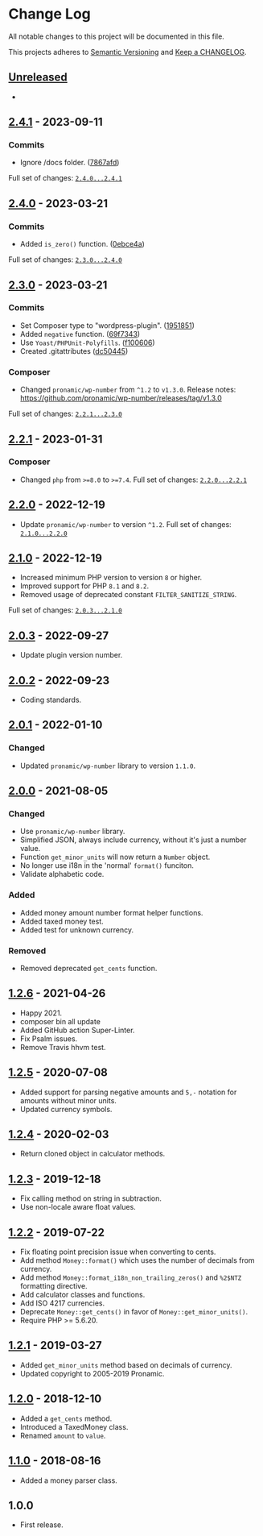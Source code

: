 # Change Log

All notable changes to this project will be documented in this file.

This projects adheres to [Semantic Versioning](http://semver.org/) and [Keep a CHANGELOG](http://keepachangelog.com/).

## [Unreleased][unreleased]
-

## [2.4.1] - 2023-09-11

### Commits

- Ignore /docs folder. ([7867afd](https://github.com/pronamic/wp-money/commit/7867afd50117a18cf97d4959b7f42fdc2abfd291))

Full set of changes: [`2.4.0...2.4.1`][2.4.1]

[2.4.1]: https://github.com/pronamic/wp-money/compare/v2.4.0...v2.4.1

## [2.4.0] - 2023-03-21

### Commits

- Added `is_zero()` function. ([0ebce4a](https://github.com/pronamic/wp-money/commit/0ebce4a2e13682228d7f9bb79148d42e23fd74cc))

Full set of changes: [`2.3.0...2.4.0`][2.4.0]

[2.4.0]: https://github.com/pronamic/wp-money/compare/v2.3.0...v2.4.0

## [2.3.0] - 2023-03-21

### Commits

- Set Composer type to "wordpress-plugin". ([1951851](https://github.com/pronamic/wp-money/commit/19518518e55f18f22b484bde57e042da83c7a0af))
- Added `negative` function. ([69f7343](https://github.com/pronamic/wp-money/commit/69f73439f1488108614d6737cc5703fdb25a68f3))
- Use `Yoast/PHPUnit-Polyfills`. ([f100606](https://github.com/pronamic/wp-money/commit/f1006062f967856dfb52d296999fdbf76a0aeac7))
- Created .gitattributes ([dc50445](https://github.com/pronamic/wp-money/commit/dc50445c58349e483d27a52755a6944afd650da4))

### Composer

- Changed `pronamic/wp-number` from `^1.2` to `v1.3.0`.
	Release notes: https://github.com/pronamic/wp-number/releases/tag/v1.3.0

Full set of changes: [`2.2.1...2.3.0`][2.3.0]

[2.3.0]: https://github.com/pronamic/wp-money/compare/v2.2.1...v2.3.0

## [2.2.1] - 2023-01-31
### Composer

- Changed `php` from `>=8.0` to `>=7.4`.
Full set of changes: [`2.2.0...2.2.1`][2.2.1]

[2.2.1]: https://github.com/pronamic/wp-money/compare/v2.2.0...v2.2.1

## [2.2.0] - 2022-12-19
- Update `pronamic/wp-number` to version `^1.2`.
Full set of changes: [`2.1.0...2.2.0`][2.2.0]

[2.2.0]: https://github.com/pronamic/wp-money/compare/2.1.0...2.2.0

## [2.1.0] - 2022-12-19
- Increased minimum PHP version to version `8` or higher.
- Improved support for PHP `8.1` and `8.2`.
- Removed usage of deprecated constant `FILTER_SANITIZE_STRING`.

Full set of changes: [`2.0.3...2.1.0`][2.1.0]

[2.1.0]: https://github.com/pronamic/wp-money/compare/2.0.3...2.1.0

## [2.0.3] - 2022-09-27
- Update plugin version number.

## [2.0.2] - 2022-09-23
- Coding standards.

## [2.0.1] - 2022-01-10
### Changed
- Updated `pronamic/wp-number` library to version `1.1.0`.

## [2.0.0] - 2021-08-05
### Changed
- Use `pronamic/wp-number` library.
- Simplified JSON, always include currency, without it's just a number value.
- Function `get_minor_units` will now return a `Number` object.
- No longer use i18n in the 'normal' `format()` funciton.
- Validate alphabetic code.

### Added
- Added money amount number format helper functions.
- Added taxed money test.
- Added test for unknown currency.

### Removed
- Removed deprecated `get_cents` function.

## [1.2.6] - 2021-04-26
- Happy 2021.
- composer bin all update
- Added GitHub action Super-Linter.
-  Fix Psalm issues.
- Remove Travis hhvm test.

## [1.2.5] - 2020-07-08
- Added support for parsing negative amounts and `5,-` notation for amounts without minor units.
- Updated currency symbols.

## [1.2.4] - 2020-02-03
- Return cloned object in calculator methods.

## [1.2.3] - 2019-12-18
- Fix calling method on string in subtraction.
- Use non-locale aware float values.

## [1.2.2] - 2019-07-22
- Fix floating point precision issue when converting to cents.
- Add method `Money::format()` which uses the number of decimals from currency.
- Add method `Money::format_i18n_non_trailing_zeros()` and `%2$NTZ` formatting directive.
- Add calculator classes and functions.
- Add ISO 4217 currencies.
- Deprecate `Money::get_cents()` in favor of `Money::get_minor_units()`.
- Require PHP >= 5.6.20.

## [1.2.1] - 2019-03-27
- Added `get_minor_units` method based on decimals of currency.
- Updated copyright to 2005-2019 Pronamic.

## [1.2.0] - 2018-12-10
- Added a `get_cents` method.
- Introduced a TaxedMoney class.
- Renamed `amount` to `value`.

## [1.1.0] - 2018-08-16
- Added a money parser class.

## 1.0.0
- First release.

[unreleased]: https://github.com/pronamic/wp-money/compare/2.0.3...HEAD
[2.0.3]: https://github.com/pronamic/wp-money/compare/2.0.2...2.0.3
[2.0.2]: https://github.com/pronamic/wp-money/compare/2.0.1...2.0.2
[2.0.1]: https://github.com/pronamic/wp-money/compare/2.0.0...2.0.1
[2.0.0]: https://github.com/pronamic/wp-money/compare/1.2.6...2.0.0
[1.2.6]: https://github.com/pronamic/wp-money/compare/1.2.5...1.2.6
[1.2.5]: https://github.com/pronamic/wp-money/compare/1.2.4...1.2.5
[1.2.4]: https://github.com/pronamic/wp-money/compare/1.2.3...1.2.4
[1.2.3]: https://github.com/pronamic/wp-money/compare/1.2.2...1.2.3
[1.2.2]: https://github.com/pronamic/wp-money/compare/1.2.1...1.2.2
[1.2.1]: https://github.com/pronamic/wp-money/compare/1.2.0...1.2.1
[1.2.0]: https://github.com/pronamic/wp-money/compare/1.1.0...1.2.0
[1.1.0]: https://github.com/pronamic/wp-money/compare/1.0.0...1.1.0
